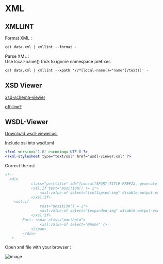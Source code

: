 # XML

## XMLLINT

Format XML :  
```xml
cat data.xml | xmllint --format -
```
Parse XML :  
Use local-name() trick to ignore namespace prefixes
```xml
cat data.xml | xmllint --xpath '//*[local-name()="name"]/text()' -
```
## XSD Viewer

[xsd-schema-viewer](https://github.com/peterraf/online-xsd-viewer)  

[off-line?](https://github.com/dgucc/sandbox/blob/main/tips/xsdviewer.html)  

## WSDL-Viewer

[Download wsdl-viewer.xsl](https://github.com/qvantel/wsdl-viewer/blob/master/wsdl-viewer.xsl)

Include xsl into wsdl.xml  

```xml
<?xml version='1.0' encoding='UTF-8'?>
<?xml-stylesheet type="text/xsl" href="wsdl-viewer.xsl" ?>
```
Correct the xsl 
```xml
<!--
  <div
			class="porttitle" id="{concat($PORT-TITLE-PREFIX, generate-id($port-type))}">
			<xsl:if test="position() != 1">
				<xsl:value-of select="$collapsed-img" disable-output-escaping="yes" />
			</xsl:if>
    <xsl:if
				test="position() = 1">
				<xsl:value-of select="$expanded-img" disable-output-escaping="yes" />
			</xsl:if>
		Port: <span class="portbold">
				<xsl:value-of select="@name" />
			</span>
		</div>
 -->
```
Open xml file with your browser :  

![image](https://github.com/user-attachments/assets/4704945d-eaa4-4d4d-9dc1-ac35082b1183)

